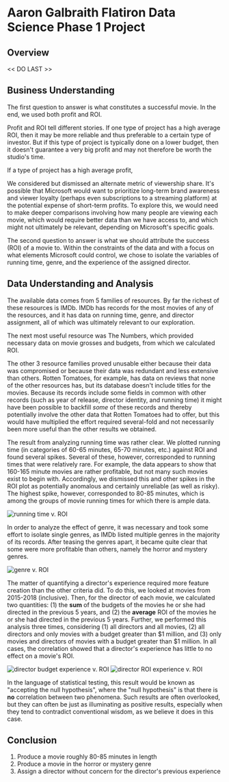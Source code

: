 # Aaron Galbraith Flatiron Data Science Phase 1 Project

## Overview

<< DO LAST >>

## Business Understanding

The first question to answer is what constitutes a successful movie. In the end, we used both profit and ROI.

Profit and ROI tell different stories. If one type of project has a high average ROI, then it may be more reliable and thus preferable to a certain type of investor. But if this type of project is typically done on a lower budget, then it doesn't guarantee a very big profit and may not therefore be worth the studio's time.

If a type of project has a high average profit, 



We considered but dismissed an alternate metric of viewership share. It's possible that Microsoft would want to prioritize long-term brand awareness and viewer loyalty (perhaps even subscriptions to a streaming platform) at the potential expense of short-term profits. To explore this, we would need to make deeper comparisons involving how many people are viewing each movie, which would require better data than we have access to, and which might not ultimately be relevant, depending on Microsoft's specific goals.

The second question to answer is what we should attribute the success (ROI) of a movie to. Within the constraints of the data and with a focus on what elements Microsoft could control, we chose to isolate the variables of running time, genre, and the experience of the assigned director.

## Data Understanding and Analysis

The available data comes from 5 families of resources. By far the richest of these resources is IMDb. IMDb has records for the most movies of any of the resources, and it has data on running time, genre, and director assignment, all of which was ultimately relevant to our exploration.

The next most useful resource was The Numbers, which provided necessary data on movie grosses and budgets, from which we calculated ROI.

The other 3 resource families proved unusable either because their data was compromised or because their data was redundant and less extensive than others. Rotten Tomatoes, for example, has data on reviews that none of the other resources has, but its database doesn't include titles for the movies. Because its records include some fields in common with other records (such as year of release, director identity, and running time) it might have been possible to backfill *some* of these records and thereby potentially involve the other data that Rotten Tomatoes had to offer, but this would have multiplied the effort required several-fold and not necessarily been more useful than the other results we obtained.

The result from analyzing running time was rather clear. We plotted running time (in categories of 60-65 minutes, 65-70 minutes, etc.) against ROI and found several spikes. Several of these, however, corresponded to running times that were relatively rare. For example, the data appears to show that 160-165 minute movies are rather profitable, but not many such movies exist to begin with. Accordingly, we dismissed this and other spikes in the ROI plot as potentially anomalous and certainly unreliable (as well as risky). The highest spike, however, corresponded to 80-85 minutes, which is among the groups of movie running times for which there is ample data.

![running time v. ROI](images/image01.jpg)

In order to analyze the effect of genre, it was necessary and took some effort to isolate single genres, as IMDb listed multiple genres in the majority of its records. After teasing the genres apart, it became quite clear that some were more profitable than others, namely the horror and mystery genres.

![genre v. ROI](images/image02.jpg)

The matter of quantifying a director's experience required more feature creation than the other criteria did. To do this, we looked at movies from 2015-2018 (inclusive). Then, for the director of each movie, we calculated two quantities: (1) the **sum** of the budgets of the movies he or she had directed in the previous 5 years, and (2) the **average** ROI of the movies he or she had directed in the previous 5 years. Further, we performed this analysis three times, considering (1) all directors and all movies, (2) all directors and only movies with a budget greater than $1 million, and (3) only movies and directors of movies with a budget greater than $1 million. In all cases, the correlation showed that a director's experience has little to no effect on a movie's ROI.

![director budget experience v. ROI](images/image03.jpg)
![director ROI experience v. ROI](images/image04.jpg)

In the language of statistical testing, this result would be known as "accepting the null hypothesis", where the "null hypothesis" is that there is **no** correlation between two phenomena. Such results are often overlooked, but they can often be just as illuminating as positive results, especially when they tend to contradict conventional wisdom, as we believe it does in this case.

## Conclusion

1. Produce a movie roughly 80-85 minutes in length
2. Produce a movie in the horror or mystery genre
3. Assign a director without concern for the director's previous experience
